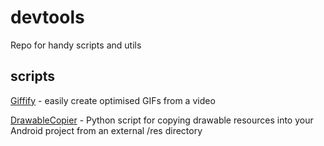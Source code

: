 # devtools
Repo for handy scripts and utils

## scripts
[Giffify](https://gist.github.com/rock3r/a923a79e8d8a850911aa) - easily create optimised GIFs from a video

[DrawableCopier](https://github.com/jmhend/DrawableCopier) - Python script for copying drawable resources into your Android project from an external /res directory
